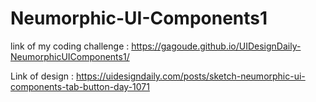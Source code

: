 # Neumorphic-UI-Components1

link of my coding challenge : https://gagoude.github.io/UIDesignDaily-NeumorphicUIComponents1/

Link of design : https://uidesigndaily.com/posts/sketch-neumorphic-ui-components-tab-button-day-1071
